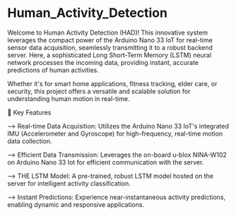 # Human_Activity_Detection

Welcome to Human Activity Detection (HAD)! This innovative system leverages the compact power of the Arduino Nano 33 IoT for real-time sensor data acquisition, seamlessly transmitting it to a robust backend server. Here, a sophisticated Long Short-Term Memory (LSTM) neural network processes the incoming data, providing instant, accurate predictions of human activities.

Whether it's for smart home applications, fitness tracking, elder care, or security, this project offers a versatile and scalable solution for understanding human motion in real-time.

🚀 Key Features

--> Real-time Data Acquisition: Utilizes the Arduino Nano 33 IoT's integrated IMU (Accelerometer and Gyroscope) for high-frequency, real-time motion data collection.

--> Efficient Data Transmission: Leverages the on-board u-blox NINA-W102 on Arduino Nano 33 Iot for efficient communication with the server.

--> THE LSTM Model: A pre-trained, robust LSTM model hosted on the server for intelligent activity classification.

--> Instant Predictions: Experience near-instantaneous activity predictions, enabling dynamic and responsive applications.
